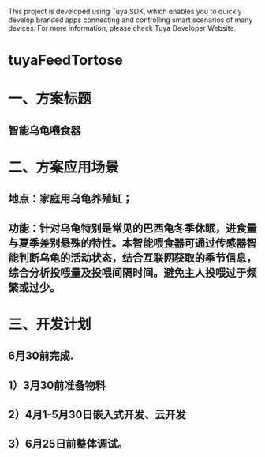 This project is developed using Tuya SDK, which enables you to quickly develop branded apps connecting and controlling smart scenarios of many devices.         For more information, please check Tuya Developer Website.


# tuyaFeedTortose

# 一、方案标题
##  智能乌龟喂食器
# 二、方案应用场景
## 地点：家庭用乌龟养殖缸；
## 功能：针对乌龟特别是常见的巴西龟冬季休眠，进食量与夏季差别悬殊的特性。本智能喂食器可通过传感器智能判断乌龟的活动状态，结合互联网获取的季节信息，综合分析投喂量及投喂间隔时间。避免主人投喂过于频繁或过少。
# 三、开发计划
## 6月30前完成.
## 1）3月30前准备物料
## 2）4月1-5月30日嵌入式开发、云开发
## 3）6月25日前整体调试。
 
